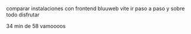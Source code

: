 comparar instalaciones con frontend bluuweb vite
ir paso a paso
y sobre todo disfrutar


34 min de 58 vamoooos